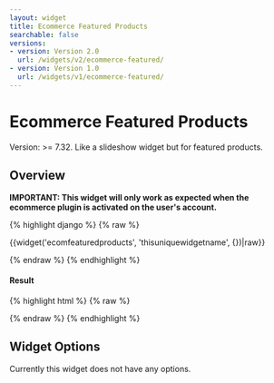 ```yaml
---
layout: widget
title: Ecommerce Featured Products
searchable: false
versions:
- version: Version 2.0
  url: /widgets/v2/ecommerce-featured/
- version: Version 1.0
  url: /widgets/v1/ecommerce-featured/
---
```


# Ecommerce Featured Products

Version: >= 7.32. Like a slideshow widget but for featured products.

## Overview

**IMPORTANT: This widget will only work as expected when the ecommerce plugin is activated on the user's account.**

{% highlight django %}
{% raw %}

  {{widget('ecomfeaturedproducts', 'thisuniquewidgetname', {})|raw}}

{% endraw %}
{% endhighlight %}


<h4>Result</h4>
{% highlight html %}
{% raw %}

  <!-- v2 widget HTML output -->

{% endraw %}
{% endhighlight %}

## Widget Options

Currently this widget does not have any options.

